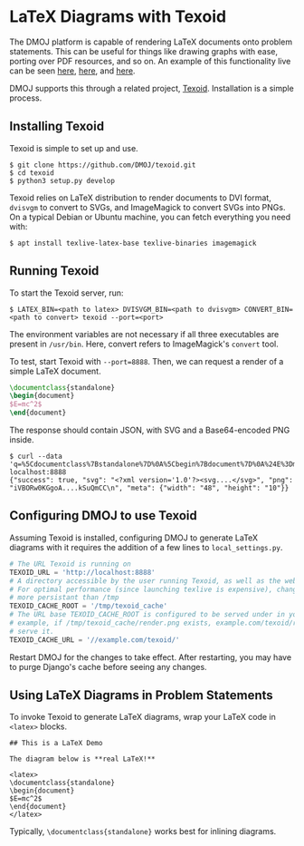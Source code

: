 # LaTeX Diagrams with Texoid

The DMOJ platform is capable of rendering LaTeX documents onto problem statements. This can be useful for things like drawing graphs
with ease, porting over PDF resources, and so on. An example of this functionality live can be seen [here](https://dmoj.ca/problem/ds4),
[here](https://dmoj.ca/problem/ccoqr16p3), and [here](https://dmoj.ca/problem/ccoqr16p1).

DMOJ supports this through a related project, [Texoid](https://github.com/DMOJ/texoid). Installation is a simple process.

## Installing Texoid
Texoid is simple to set up and use.

```shell-session
$ git clone https://github.com/DMOJ/texoid.git
$ cd texoid
$ python3 setup.py develop
```

Texoid relies on LaTeX distribution to render documents to DVI format, `dvisvgm` to convert to SVGs, and ImageMagick to convert 
SVGs into PNGs. On a typical Debian or Ubuntu machine, you can fetch everything you need with:

```shell-session
$ apt install texlive-latex-base texlive-binaries imagemagick
```

## Running Texoid
To start the Texoid server, run:

```shell-session
$ LATEX_BIN=<path to latex> DVISVGM_BIN=<path to dvisvgm> CONVERT_BIN=<path to convert> texoid --port=<port>
```

The environment variables are not necessary if all three executables are present in `/usr/bin`. Here, convert refers to 
ImageMagick's `convert` tool.

To test, start Texoid with `--port=8888`. Then, we can request a render of a simple LaTeX document.

```latex
\documentclass{standalone}
\begin{document}
$E=mc^2$
\end{document}
```

The response should contain JSON, with SVG and a Base64-encoded PNG inside.

```shell-session
$ curl --data 'q=%5Cdocumentclass%7Bstandalone%7D%0A%5Cbegin%7Bdocument%7D%0A%24E%3Dmc%5E2%24%0A%5Cend%7Bdocument%7D' localhost:8888
{"success": true, "svg": "<?xml version='1.0'?><svg....</svg>", "png": "iVBORw0KGgoA....kSuQmCC\n", "meta": {"width": "48", "height": "10"}}
```

## Configuring DMOJ to use Texoid
Assuming Texoid is installed, configuring DMOJ to generate LaTeX diagrams with it requires the addition of a few lines to 
`local_settings.py`.

```python
# The URL Texoid is running on
TEXOID_URL = 'http://localhost:8888'
# A directory accessible by the user running Texoid, as well as the web (nginx) user.
# For optimal performance (since launching texlive is expensive), change this to something
# more persistant than /tmp
TEXOID_CACHE_ROOT = '/tmp/texoid_cache'
# The URL base TEXOID_CACHE_ROOT is configured to be served under in your webserver. For
# example, if /tmp/texoid_cache/render.png exists, example.com/texoid/render.png should
# serve it.
TEXOID_CACHE_URL = '//example.com/texoid/'
```

Restart DMOJ for the changes to take effect. After restarting, you may have to purge Django's cache before seeing any changes.

## Using LaTeX Diagrams in Problem Statements
To invoke Texoid to generate LaTeX diagrams, wrap your LaTeX code in `<latex>` blocks.

```
## This is a LaTeX Demo

The diagram below is **real LaTeX!**

<latex>
\documentclass{standalone}
\begin{document}
$E=mc^2$
\end{document}
</latex>
```

Typically, `\documentclass{standalone}` works best for inlining diagrams.
